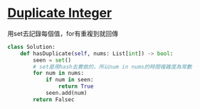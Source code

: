 # [Duplicate Integer](https://neetcode.io/problems/duplicate-integer)

用set去記錄每個值，for有重複到就回傳

``` python
class Solution:
    def hasDuplicate(self, nums: List[int]) -> bool:
        seen = set()
        # set是用hash去實做的，所以num in nums的時間複雜度為常數
        for num in nums:
            if num in seen:
                return True
            seen.add(num)
        return Falsec
```